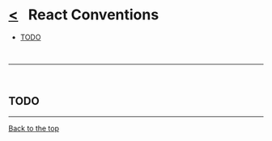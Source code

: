 # [<](README.md) &nbsp; React Conventions

* [TODO](#todo)

&nbsp;

----
&nbsp;

## TODO

----

[Back to the top](#--react-conventions)
